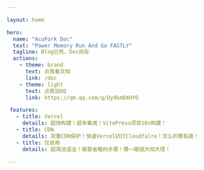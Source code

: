 ```yaml
---

layout: home

hero:
  name: "AcoFork Doc"
  text: "Power Memory Run And Go FASTLY"
  tagline: Blog已死，Doc尚存
  actions:
    - theme: brand
      text: 点我看文档
      link: /doc
    - theme: light
      text: 点我加QQ
      link: https://qm.qq.com/q/Uy9kmDXHYO

 features:
   - title: Vercel
     details: 超快构建！超多集成！VitePress项目10s构建！
   - title: CDN
     details: 双重CDN保护！快速Vercel抗打Cloudfalre！怎么折都有面！
   - title: 仅自用
     details: 超简洁语法！极致省略的步骤！瞟一眼就大彻大悟！

---
```

